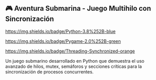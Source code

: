 ## 🎮 Aventura Submarina - Juego Multihilo con Sincronización

https://img.shields.io/badge/Python-3.8%252B-blue

https://img.shields.io/badge/Pygame-2.0%252B-green

https://img.shields.io/badge/Threading-Synchronized-orange

Un juego submarino desarrollado en Python que demuestra el uso avanzado de hilos, mutex, semáforos y secciones críticas para la sincronización de procesos concurrentes.
